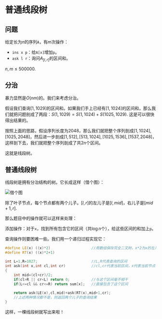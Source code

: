 # 普通线段树

## 问题

给定长为$n$的序列`A`，有$m$次操作：

-  `ins x p`：给`A[x]`增加`p`。  
-  `ask l r`：询问$A_{[l,r]}$的区间和。  

$n,m \leq 500000$.

## 分治
暴力显然是$O(nm)$的。我们来考虑分治。

假设我们查询$[1,1029]$的区间和。如果我们手上已经有$[1,1024]$的区间和，那么我们就把问题剖成了两段：$S(1,1029) = S(1,1024) + S(1025,1029)$. 这是可以很快得出结果的。

按照上面的思路，假设序列长度为$2048$，那么我们就把整个序列剖成$[1,1024],[1025,2048]$，然后进一步剖成$[1,512],[513,1024],[1025,1536],[1537,2048]$，这样剖下去，我们就把整个序列剖成了共$2n$个区间。

这就是线段树。

## 普通线段树

线段树是拥有分治结构的树。它长成这样（借个图）：  

![借个图](https://i.loli.net/2017/10/21/59eb669b85d6a.png) 

除了叶子节点，每个节点都有两个儿子。$[l,r]$的左儿子是$[l,mid]$，右儿子是$[mid+1,r]$.

那么题目中的操作就可以这样来处理：

添加操作：对于`x`，找到所有包含它的区间（共$\log n$个），给这些区间的和加上`p`。

查询操作则要困难一些。我们用一个递归过程实现它：

```cpp
#define LE(x) ((x)*2)					//用数组保存完全二叉树，x*2为x的左儿子，x*2+1为右儿子
#define RT(x) ((x)*2+1)

int L=1,R=1027;						    //L,R代表查询的区间
int ask(int x,int cl,int cr)  		    //cl,cr代表当前区间，x代表当前节点
{
    int mid=(cl+cr)/2;
	if(cl>R || cr<L) return 0;          //与这个区间毫不相干
	if(L<=cl && cr<=R) return sum[x];   //直接包含了这个区间
	
	return ask(LE(x),cl,mid)+ask(RT(x),mid+1,cr);
	//上述两种情况都不是，则返回两个儿子的查询结果
}
```

这样，一棵线段树就写出来啦！

